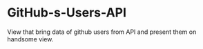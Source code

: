 # GitHub-s-Users-API
View that bring data of github users from API and present them on handsome view.

